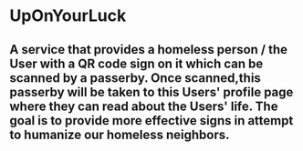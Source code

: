 # UpOnYourLuck
## A service that provides a homeless person / the User with a QR code sign on it which can be scanned by a passerby. Once scanned,this passerby will be taken to this Users' profile page where they can read about the Users' life. The goal is to provide more effective signs in attempt to humanize our homeless neighbors.
